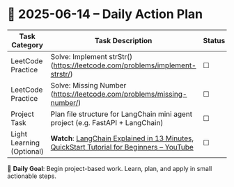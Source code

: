 # 📌 2025-06-14 – Daily Action Plan

| Task Category         | Task Description                                                                 | Status |
|----------------------|------------------------------------------------------------------------------------|--------|
| LeetCode Practice     | Solve: Implement strStr() (https://leetcode.com/problems/implement-strstr/)       | ☐      |
| LeetCode Practice     | Solve: Missing Number (https://leetcode.com/problems/missing-number/)             | ☐      |
| Project Task          | Plan file structure for LangChain mini agent project (e.g. FastAPI + LangChain)   | ☐      |
| Light Learning (Optional) | **Watch**: [LangChain Explained in 13 Minutes, QuickStart Tutorial for Beginners – YouTube](https://www.youtube.com/watch?v=tLgKiGL6bB0) | ☐      |


🎯 **Daily Goal**: Begin project-based work. Learn, plan, and apply in small actionable steps.
